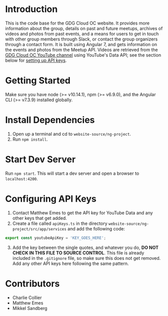 # Introduction
This is the code base for the GDG Cloud OC website. It provides more information about the group, details on past and future meetups, archives of videos and photos from past events, and a means for users to get in touch with other group members through Slack, or contact the group organizers through a contact form. It is built using Angular 7, and gets information on the events and photos from the Meetup API. Videos are retrieved from the [GDG Cloud OC YouTube channel](https://www.youtube.com/channel/UCGGpNEJD4nP5vtSuCbaKGBA/videos) using YouTube's Data API; see the section below for [setting up API keys](#Configuring-API-Keys).

# Getting Started

Make sure you have node (>= v10.14.1), npm (>= v6.9.0), and the Angular CLI (>= v7.3.9) installed globally.

# Install Dependencies
1. Open up a terminal and cd to `website-source/ng-project`.
2. Run `npm install`.

# Start Dev Server
Run `npm start`. This will start a dev server and open a browser to `localhost:4200`.

# Configuring API Keys
1. Contact Matthew Emes to get the API key for YouTube Data and any other keys that get added.
2. Create a file called `apiKeys.ts` in the directory `website-source/ng-project/src/app/services` and add the following code:
```javascript
export const youtubeApiKey = 'KEY_GOES_HERE';
```
3. Add the key between the single quotes, and whatever you do, **DO NOT CHECK IN THIS FILE TO SOURCE CONTROL**. This file is already included in the `.gitignore` file, so make sure this does not get removed. Add any other API keys here following the same pattern.

# Contributors

 - Charlie Collier
 - Matthew Emes
 - Mikkel Sandberg
